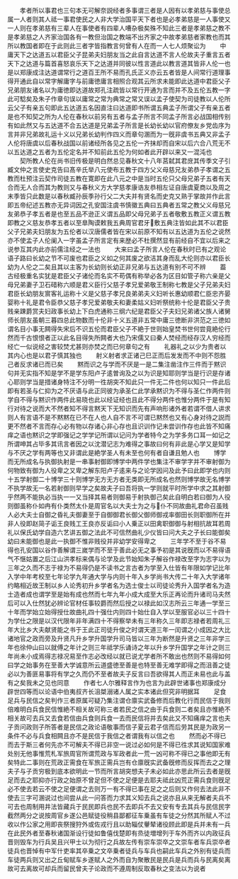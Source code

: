 <!-- { "loadSidebar": true } -->
　　孝者所以事君也三句本无可解奈説经者多事谓三者是人因有以孝弟慈与事使总属一人者则其人祗一事君使民之人非大学治国平天下者也是必孝弟慈是一人事使又一人则在孝弟慈有三辈人在事使者有四辈人嘈杂极矣殊不知此三者是孝弟慈之教不是孝弟慈之人齐家治国各有一教但治国之教端不出齐家之中故孝弟慈者家教也而其所以教国者即在于此则此三者字皆指教言何曾有人在而一人七人烦聚讼为
　　中庸天下之达道五以君臣父子昆弟夫妇朋友当之此自言达道不言人伦故夫子重言五者天下之达道与篇首喜怒哀乐天下之达道并同彼以性言道此以教言道其皆非人伦一也是以郑康成注达道谓常行之道百王所不易而孔氏正义亦云五者皆是人间常行道理事得开通此自以常字解庸字与前庸徳庸言相照合观其云所求未能即此达道中君臣父子兄弟朋友诸名以为庸徳即达道故郑孔注疏皆以常行开通为言而并不及五伦五教一字此可騐矣及朱子作章句误以庸常之常为典常之常又误以孟子使契为司徒教以人伦所云父子有亲五句即此五达道五名因直注曰达道即书所谓五典孟子所谓父子有亲五者是也不知契之所为人伦在春秋以前另有五者与孟子所言不同孟子所言必战国相传别有如此然又与五达道不合五达道是兄弟孟子所言是长幼长幼以官府僚友乡党齿序为言并非兄弟故礼运十义以兄弟长幼判作四义而章句溷而为一旣非虞书五典又非孟子人伦将唐虞以后春秋战国以前诸经所各见之五伦一齐抹却而自宋以后六合八荒无不以五达道之五者为五伦定名并不知前此五伦为何如者此开辟以来又一混沌也
　　契所教人伦在尚书旧传极是明白然总见春秋文十八年莒弑其君庻其传季文子引臧文仲之言使史克告曰髙辛氏举八元使布五教于四方父义母慈兄友弟恭子孝谓之五教而杜预注云契作司徒五教在寛即在此八元之中是当时五伦只父母兄弟子五者有天合而无人合而其为教则又与春秋义方大学慈孝康诰友恭相左证自唐虞夏商以及周之末季皆只此数是以春秋臧孙辰季孙行父二大夫并有贤名而史克又熟于掌故并作此言即五帝纪述五教亦无异词因之孔安国注虞书慎徽五典曰五典者五常之教父义母慈兄友弟恭子孝五者是也至五品不逊正义谓五品即父母兄弟子五者敬敷五教正义谓五教即教之义慈友恭孝五者以至臯陶谟敕我五典周官君牙敷五典注皆如此其不以君臣父子兄弟夫妇朋友为五伦者以汉唐儒者皆在宋以前原不知有以五达道为五伦之说然亦不使孟子人伦阑入一字虽孟子所言定有来歴必不杜撰然显有前经自不宜以后来之说参互其内此亦前儒注经之一法也
　　大来曰孟子所言人伦在春秋时已有之观论语子路曰长幼之节不可废也君臣之义如之何其废之欲洁其身而乱大伦则亦以君臣长幼为人伦之二矣且其以主客为长幼则长幼正非兄弟与五达道有别不可不辨
　　葢古经极重名实犹是君臣父子诸伦而名实不苟偶有称举必各为区目如管子称六亲是父母兄弟妻子卫石碏称六顺是君义臣行父慈子孝兄爱弟敬王制称七教是父子兄弟夫妇君臣长幼朋友賔客礼运称十义是父慈子孝兄良弟弟夫义妇听长惠幼顺君仁臣忠齐晏婴称十礼是君令臣恭父慈子孝兄爱弟敬夫和妻柔姑义妇听祭统称十伦是君臣父子贵贱亲踈爵赏夫妇政事长幼上下白虎通称三纲六纪是君臣父子夫妇兄弟诸父族人诸舅师长朋友虽朝三暮四总此物数而十伦非十义五道非五常中庸三徳断非洪范之三徳如谓名目小事无闗得失宋后不识五伦而君臣父子不絶于世则始皇焚书世何尝竟絶伦行然而千古恨恨者正以此名目得失所闗者大也乃宋儒又曰秦人焚经而经存汉人穷经而经亡一似说经之害较焚尤甚则亦焚之而已何章句之有
　　礼器礼之以少为贵者以其内心也是以君子慎其独也
　　射义射者求正诸己巳正而后发发而不中则不怨胜己者反求诸已而已矣
　　黙而识之与学而不厌是一是二集注凿注作三件而于黙识句并无实指不知是学不是学东阳卢子逺曽询及之以为识是知耶则学当是行识是存诸心耶则学当是措诸身特注不分明一徃胡突不知此只一件无二件也何以知只一件此后即有若圣与仁抑为之不厌语与此正同彼为承圣仁此学承黙识为不得与圣仁作两件则学自不得与黙识作两件此易晓也此以经证经也且此不得分两件也惟分两件于是有知行对待之说而大不然者知不得言黙天下无知识而先有声响形诸外者若谓不借人讲求则人有言语不是不黙黙在已不在人也人自不言不可谓已黙然也又有心身对待之説而更不然者不言而存心必有物以存诸心非心存也且识训作记未尝训作存也此皆不知痛痒之语也黙识之学即强记之学学记所谓以记问为学者特今之为学多务口耳一如记之所谓呻其占毕多其讯言者因之以沈潜记志为难得之事故曰何有非此是心学又是知学与不厌之学有两等也又非谓此是絶学圣人有未至也何有者自谦且勉人也
　　博学而无所成名与执御执射是一串事射御即博学中两件学也集注不审学字并不审射御为何物致有御为人役卑之又卑之解东阳卢子逺来与之论学因问及此予曰此即学也内则十五学射御二十博学三十则博学无方无方者无类即无所成名也然则博学故无名博学不执学故无一名若射御则早学之矣故夫子曰吾将执一学则就平时所学中求之其射御乎然两不能执必当执一一又当择其易者则御易于射执御己矣此自明白若曰御为人役则御虽称仆如冉有仆类然太仆是周官名以大夫士为之与仆不同故曲礼君命召虽贱人必大夫士自御之昏礼夫御妻至于自御御君长御父御师御戎率御田长则职御所在并非人役即赵简子诟王良贱工王良亦反诟曰小人乗正以田禽职御御与射相抗故耳若周礼以保氏幼学自造六艺讲五御之法此不可信然曲礼少仪皆曰问大夫之子长曰能御矣幼曰未能御也是此一执御不惟非贱役并非幼学安得卑之
　　三年学不至于谷不易得也孔安国以谷作善解谓三嵗学而不至于善此必无之事予初是其说旣而以不易得语气不惬姑置之后江山洪孝标来偶与论学及此节始知朱子解谷作禄改至字为志字以为三年之久而不志于禄为不易得仍是不读书之言古者为学至入仕皆有年限如学记比年入学中年考校至七年论学九年通大学与内则十年入乡学尚书大传二十年入大学诸年约略相近故王制以乡人论秀初升乡学者名为选士俊士以司徒论秀升入国学者名为造士造者成也谓学至是始有成也然而七年九年小成大成至大乐正再论而升诸司马夫然后可以入仕然犹必辨论官材任事较爵而然后授之以禄此如汉志所云三年通一学至三十年而学始立始得授仕故曲礼四十强仕内则四十始仕自入学以至服官必以三十四十为学仕之限是以汉代限年非年满四十不得察举未有三年称久三年即志禄者若周礼三年大比乡大夫献贤能之书于王此正司徒升俊之时谓天道三年一闰谓之小成因之大比诸地官之政而旁及升贤凡升乡学升国学升司马皆以三年为断然是升贤之三年非学三年也徐仲山曰以就傅之年计之则三年祗学乐诵诗之年以升乡学升国学之年计之则三年尚未小成焉得志禄况易至作志必改经以就已说尤学者所不敢出也然则不易得如何曰学之始事务在至善大学诚意所云道盛徳至善是也特至善无难学即得之而沮善之徒必以为善匪易事将有学之久而仍不至者故夫子反言曰吾欲得其人而正未易也此与盖有之矣我未之见也同意
　　作者七人尔雅释言作为也言为此辟世诸事也郑康成分辟世四等而以论语中伯夷叔齐长沮桀溺诸人属之实本诸此但究非明据耳
　　足食足兵与民信之矣判作三者原属可疑乃集注谓仓廪实武备修而后教化行而民信于我则倍难明白兵食民信惟絶不相关故可称三者若民之信之由于兵食则二者矣且亦惟絶不相关故可去兵又去食若信由兵食则兵食一去而民信将并去矣此又不知痛痒之言也夫子贡问政则子所答者是民信之政论语敬事而信子夏云君子信而后劳其民是为政另一条件不必与兵食相闗且亦不是民信于我信之者谓我有以信之也
　　然而必不得已而去于斯三者何先亦不可解夫不得已非空一说过必如何是不得已徃求其说知国家难处别无他事惟荒札军旅周官所谓荒政与军政者此一荒一凶可称不得已之事他即无有矣特此二事则在荒政正需食在军旅正需兵岂有仓廪旣实武备旣修而反挥而去之之理夫子与子贡穷极到底本欲明此一节而所言胡突想夫子未必如此亦思此所云去者是旣足而去之耶抑亦行政之始原不曾足但不使之足便是去耶夫祗此凶荒正需兵食则旣足必不使去若云不使之足便谓之去则万一有不得已事在足之之后则又作何去法此非不使去三字可溷说过也间尝从此一问答而力求其义知去兵之说亦且从来无解者夫兵不可去也周制用井法皆藏兵于民民即兵也民不去即兵不去又安有专去其兵与民信民字截然两分之说按周官乡遂公邑赋徒役稍县鄙都征车乗虽有车徒之分然其所赋人不过收以作公家之用即丧祭搜狩外或佐戎行且以助辎仗轝辇诸役顾此即是兵并未有一兵在此民外者至春秋诸国渐设行徒如鲁僖伐楚即有烝徒増增列于车外而齐以内政征兵晋则毁车为行兵吴且兴甲士以为彻行之兵故左传有崇车崇卒之文崇车者车兵崇卒者徒兵也晋悼有中军什吏率其卒乗之文卒乗者徒兵与车兵也嗣此车兵之外别有徒兵而车徒两兵则又出之丘甸赋车乡遂赋人之外而自为聚散民是民兵是兵而兵与民离矣离故可去离故可却兵而留民曾夫子论政而不遵周制反取春秋之变法以为说者

